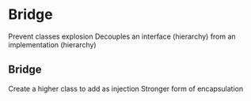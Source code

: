 # Bridge
Prevent classes explosion
Decouples an interface (hierarchy) from an implementation (hierarchy)

## Bridge

Create a higher class to add as injection
Stronger form of encapsulation
